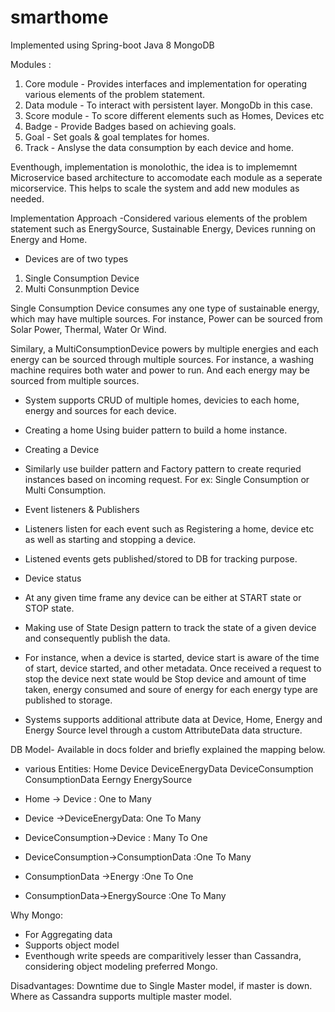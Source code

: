 # smarthome

Implemented using 
Spring-boot
Java 8
MongoDB

Modules :
1. Core module - Provides interfaces and implementation for operating various elements of the problem statement.
2. Data module - To interact with persistent layer. MongoDb in this case.
3. Score module - To score different elements such as Homes, Devices etc
4. Badge - Provide Badges based on achieving goals.
5. Goal -  Set goals & goal templates for homes.
6. Track - Anslyse the data consumption by each device and home.

Eventhough, implementation is monolothic, the idea is to implememnt Microservice based architecture to accomodate each module as a seperate micorservice. This helps to scale the system and add new modules as needed.


Implementation Approach
-Considered various elements of the problem statement such as 
EnergySource, Sustainable Energy, Devices running on Energy and Home.

- Devices are of two types
1. Single Consumption Device
2. Multi Consunmption Device

Single Consumption Device consumes any one type of sustainable energy, which may have multiple sources. For instance, Power can be sourced from Solar Power, Thermal, Water Or Wind.

Similary, a MultiConsumptionDevice powers by multiple energies and each energy can be sourced through multiple sources.
For instance, a washing machine requires both water and power to run. And each energy may be sourced from multiple sources.

- System supports CRUD of multiple homes, devicies to each home, energy and sources for each device.

- Creating a home
  Using buider pattern to build a home instance.
  
- Creating a Device
- Similarly use builder pattern and Factory pattern to create requried instances based on incoming request. For ex: Single Consumption or Multi Consumption.

- Event listeners & Publishers
- Listeners listen for each event such as Registering a home, device etc as well as starting and stopping a device.
- Listened events gets published/stored to DB for tracking purpose.

- Device status
- At any given time frame any device can be either at START state or STOP state.
- Making use of State Design pattern to track the state of a given device and consequently publish the data.

- For instance, when a device is started, device start is aware of the time of start, device started, and other metadata. Once received a request to stop the device next state would be Stop device and amount of time taken, energy consumed and soure of energy for each energy type are published to storage.

- Systems supports additional attribute data at Device, Home, Energy and Energy Source level through a custom AttributeData data structure.




DB Model-
Available in docs folder and briefly explained the mapping below.

- various Entities:
Home
Device
DeviceEnergyData
DeviceConsumption
ConsumptionData
Eerngy
EnergySource

- Home -> Device : One to Many 
- Device ->DeviceEnergyData: One To Many
- DeviceConsumption->Device : Many To One
- DeviceConsumption->ConsumptionData :One To Many
- ConsumptionData ->Energy :One To One
- ConsumptionData->EnergySource :One To Many

Why Mongo:
- For Aggregating data
- Supports object model
- Eventhough write speeds are comparitively lesser than Cassandra, considering object modeling preferred Mongo.

Disadvantages:
Downtime due to Single Master model, if master is down. Where as Cassandra supports multiple master model.


